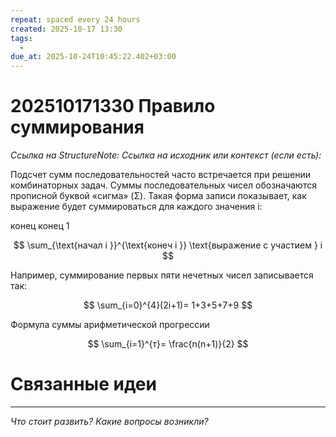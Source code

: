 ```yaml
---
repeat: spaced every 24 hours
created: 2025-10-17 13:30
tags:
  - 
due_at: 2025-10-24T10:45:22.402+03:00
---
```

# 202510171330 Правило суммирования

*Ссылка на StructureNote:*
*Ссылка на исходник или контекст (если есть):*

Подсчет сумм последовательностей часто встречается при решении комбинаторных задач. Суммы последовательных чисел обозначаются прописной буквой «сигма» (Σ). Такая форма записи показывает, как выражение будет суммироваться для каждого значения i:

конец конец 1

$$
\sum_{\text{начал i }}^{\text{конеч i }} \text{выражение с участием } i 
$$

Например, суммирование первых пяти нечетных чисел записывается так:

$$
\sum_{i=0}^{4}(2i+1)= 1+3+5+7+9 
$$

Формула суммы арифметической прогрессии

$$
\sum_{i=1}^{т}= \frac{n(n+1)}{2}
$$

# Связанные идеи

---

*Что стоит развить? Какие вопросы возникли?*
